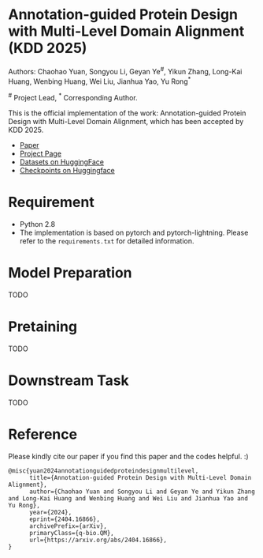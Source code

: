 # Annotation-guided Protein Design with Multi-Level Domain Alignment (KDD 2025)

Authors: Chaohao Yuan, Songyou Li, Geyan Ye<sup>#</sup>, Yikun Zhang, Long-Kai Huang, Wenbing Huang, Wei Liu, Jianhua Yao, Yu Rong<sup>*</sup>

<sup>#</sup> Project Lead, <sup>*</sup> Corresponding Author.

This is the official implementation of the work: Annotation-guided Protein Design with Multi-Level Domain Alignment, which has been accepted by KDD 2025.

- [Paper](https://arxiv.org/abs/2404.16866)
- [Project Page](https://ychaohao.github.io/PAAG/)
- [Datasets on HuggingFace](https://huggingface.co/datasets/ychaohao/ProtAnnotation)
- [Checkpoints on Huggingface](https://huggingface.co/ychaohao/PAAG)


# Requirement

- Python 2.8
- The implementation is based on pytorch and pytorch-lightning. Please refer to the `requirements.txt` for detailed information.

# Model Preparation

TODO

# Pretaining

TODO

# Downstream Task

TODO

# Reference

Please kindly cite our paper if you find this paper and the codes helpful. :)

```
@misc{yuan2024annotationguidedproteindesignmultilevel,
      title={Annotation-guided Protein Design with Multi-Level Domain Alignment}, 
      author={Chaohao Yuan and Songyou Li and Geyan Ye and Yikun Zhang and Long-Kai Huang and Wenbing Huang and Wei Liu and Jianhua Yao and Yu Rong},
      year={2024},
      eprint={2404.16866},
      archivePrefix={arXiv},
      primaryClass={q-bio.QM},
      url={https://arxiv.org/abs/2404.16866}, 
}
```
